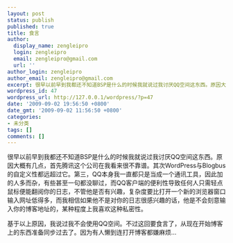 ```yaml
---
layout: post
status: publish
published: true
title: 食言
author:
  display_name: zengleipro
  login: zengleipro
  email: zengleipro@gmail.com
  url: ''
author_login: zengleipro
author_email: zengleipro@gmail.com
excerpt: 很早以前早到我都还不知道BSP是什么的时候我就说过我讨厌QQ空间这东西。原因大概有几点，首先腾讯这个公司在我看来很不靠谱。其次WordPress与Blogbus的自定义性都远超过它。第三，QQ本身我一直都只是当成一个通讯工具，因此加的人多而杂，有些甚至一句都没聊过，而QQ客户端的便利性导致任何人只需轻点鼠标便能翻阅你的日志，不管他是否有兴趣，复杂度要比打开一个新的浏览器窗口输入网址低得多，而我相信如果他不是对你的日志很感兴趣的话，他是不会刻意输入你的博客地址的，某种程度上我喜欢这种私密性。...
wordpress_id: 47
wordpress_url: http://127.0.0.1/wordpress/?p=47
date: '2009-09-02 19:56:50 +0800'
date_gmt: '2009-09-02 11:56:50 +0800'
categories:
- 未分类
tags: []
comments: []
---
```

很早以前早到我都还不知道BSP是什么的时候我就说过我讨厌QQ空间这东西。原因大概有几点，首先腾讯这个公司在我看来很不靠谱。其次WordPress与Blogbus的自定义性都远超过它。第三，QQ本身我一直都只是当成一个通讯工具，因此加的人多而杂，有些甚至一句都没聊过，而QQ客户端的便利性导致任何人只需轻点鼠标便能翻阅你的日志，不管他是否有兴趣，复杂度要比打开一个新的浏览器窗口输入网址低得多，而我相信如果他不是对你的日志很感兴趣的话，他是不会刻意输入你的博客地址的，某种程度上我喜欢这种私密性。

基于以上原因，我说过我不会使用QQ空间。不过这回要食言了，从现在开始博客上的东西准备同步过去了。因为有人懒到连打开博客都嫌麻烦&hellip;
